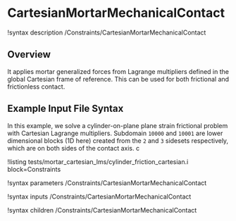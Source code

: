 # CartesianMortarMechanicalContact

!syntax description /Constraints/CartesianMortarMechanicalContact

## Overview

It applies mortar generalized forces from Lagrange multipliers defined in the global Cartesian frame of reference.
This can be used for both frictional and frictionless contact.

## Example Input File Syntax

In this example, we solve a cylinder-on-plane plane strain frictional problem with Cartesian Lagrange multipliers.
Subdomain `10000` and `10001` are lower dimensional blocks (1D here) created from the `2` and `3` sidesets respectively,
which are on both sides of the contact axis. c

!listing tests/mortar_cartesian_lms/cylinder_friction_cartesian.i block=Constraints

!syntax parameters /Constraints/CartesianMortarMechanicalContact

!syntax inputs /Constraints/CartesianMortarMechanicalContact

!syntax children /Constraints/CartesianMortarMechanicalContact
